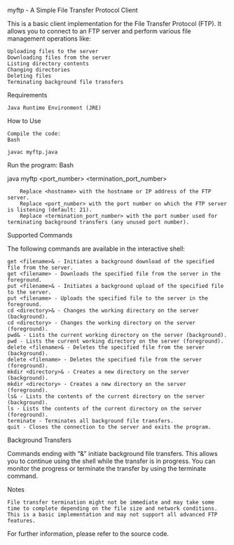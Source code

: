 myftp - A Simple File Transfer Protocol Client

This is a basic client implementation for the File Transfer Protocol (FTP). It allows you to connect to an FTP server and perform various file management operations like:

    Uploading files to the server
    Downloading files from the server
    Listing directory contents
    Changing directories
    Deleting files
    Terminating background file transfers

Requirements

    Java Runtime Environment (JRE)

How to Use

    Compile the code:
    Bash

    javac myftp.java


Run the program:
Bash

java myftp <hostname> <port_number> <termination_port_number>


        Replace <hostname> with the hostname or IP address of the FTP server.
        Replace <port_number> with the port number on which the FTP server is listening (default: 21).
        Replace <termination_port_number> with the port number used for terminating background transfers (any unused port number).

Supported Commands

The following commands are available in the interactive shell:

    get <filename>& - Initiates a background download of the specified file from the server.
    get <filename> - Downloads the specified file from the server in the foreground.
    put <filename>& - Initiates a background upload of the specified file to the server.
    put <filename> - Uploads the specified file to the server in the foreground.
    cd <directory>& - Changes the working directory on the server (background).
    cd <directory> - Changes the working directory on the server (foreground).
    pwd& - Lists the current working directory on the server (background).
    pwd - Lists the current working directory on the server (foreground).
    delete <filename>& - Deletes the specified file from the server (background).
    delete <filename> - Deletes the specified file from the server (foreground).
    mkdir <directory>& - Creates a new directory on the server (background).
    mkdir <directory> - Creates a new directory on the server (foreground).
    ls& - Lists the contents of the current directory on the server (background).
    ls - Lists the contents of the current directory on the server (foreground).
    terminate - Terminates all background file transfers.
    quit - Closes the connection to the server and exits the program.

Background Transfers

Commands ending with "&" initiate background file transfers. This allows you to continue using the shell while the transfer is in progress. You can monitor the progress or terminate the transfer by using the terminate command.

Notes

    File transfer termination might not be immediate and may take some time to complete depending on the file size and network conditions.
    This is a basic implementation and may not support all advanced FTP features.

For further information, please refer to the source code.
